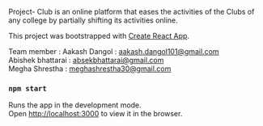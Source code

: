 Project- Club is an online platform that eases the activities of the Clubs of any college by partially shifting its activities online. 


This project was bootstrapped with [Create React App](https://github.com/facebook/create-react-app).

Team member :
Aakash Dangol : aakash.dangol101@gmail.com<br />
Abishek bhattarai : absekbhattarai@gmail.com<br />
Megha Shrestha : meghashrestha30@gmail.com<br />

### `npm start`

Runs the app in the development mode.<br />
Open [http://localhost:3000](http://localhost:3000) to view it in the browser.


